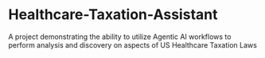 # Healthcare-Taxation-Assistant
A project demonstrating the ability to utilize Agentic AI workflows to perform analysis and discovery on aspects of US Healthcare Taxation Laws
